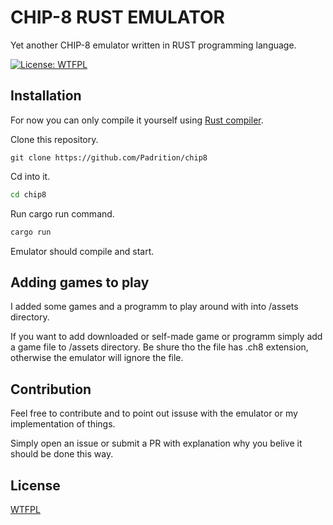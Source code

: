 # CHIP-8 RUST EMULATOR 
Yet another CHIP-8 emulator written in RUST programming language.

[![License: WTFPL](https://img.shields.io/badge/License-WTFPL-brightgreen.svg)](http://www.wtfpl.net/about/)


## Installation
For now you can only compile it yourself using [Rust compiler](https://www.rust-lang.org/learn/get-started).

Clone this repository.
```git
git clone https://github.com/Padrition/chip8
```

Cd into it.
```bash
cd chip8
```

Run cargo run command.
```bash
cargo run
```

Emulator should compile and start.

## Adding games to play
I added some games and a programm to play around with into /assets directory.

If you want to add downloaded or self-made game or programm simply add a game file to /assets directory.
Be shure tho the file has .ch8 extension, otherwise the emulator will ignore the file.

## Contribution
Feel free to contribute and to point out issuse with the emulator or my implementation of things.

Simply open an issue or submit a PR with explanation why you belive it should be done this way.

## License
[WTFPL](COPYING.WTFPL)